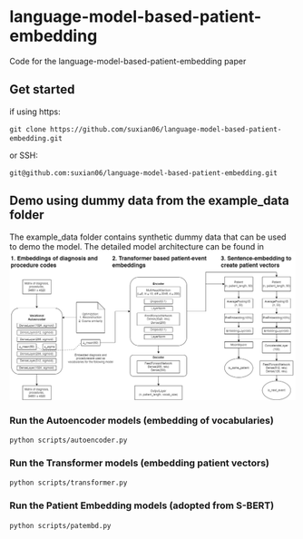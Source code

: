 # language-model-based-patient-embedding
Code for the language-model-based-patient-embedding paper

## Get started
if using https:
``````
git clone https://github.com/suxian06/language-model-based-patient-embedding.git
``````
or SSH:
``````
git@github.com:suxian06/language-model-based-patient-embedding.git
``````

## Demo using dummy data from the example_data folder

The example_data folder contains synthetic dummy data that can be used to demo
the model. The detailed model architecture can be found in
![here](https://github.com/suxian06/language-model-based-patient-embedding/blob/main/design/model_architecture.png)
### Run the Autoencoder models (embedding of vocabularies)
``````
python scripts/autoencoder.py

``````

### Run the Transformer models (embedding patient vectors)

``````
python scripts/transformer.py

``````
### Run the Patient Embedding models (adopted from S-BERT)

``````
python scripts/patembd.py

``````

